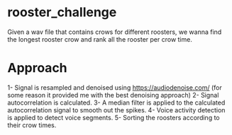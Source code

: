 # rooster_challenge
Given a wav file that contains crows for different roosters, we wanna find the longest rooster crow and rank all the rooster per crow time. 

# Approach
1- Signal is resampled and denoised using https://audiodenoise.com/ (for some reason it provided me with the best denoising approach) 
2- Signal autocorrelation is calculated. 
3- A median filter is applied to the calculated autocorrelation signal to smooth out the spikes. 
4- Voice activity detection is applied to detect voice segments. 
5- Sorting the roosters according to their crow times. 

